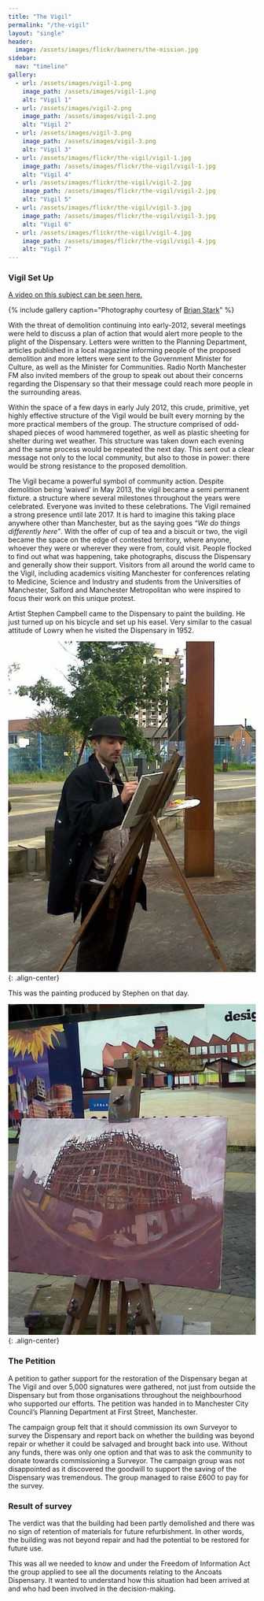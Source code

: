 ```yaml
---
title: "The Vigil"
permalink: "/the-vigil"
layout: "single"
header:
  image: /assets/images/flickr/banners/the-mission.jpg
sidebar:
  nav: "timeline"
gallery:
  - url: /assets/images/vigil-1.png
    image_path: /assets/images/vigil-1.png
    alt: "Vigil 1"
  - url: /assets/images/vigil-2.png
    image_path: /assets/images/vigil-2.png
    alt: "Vigil 2"
  - url: /assets/images/vigil-3.png
    image_path: /assets/images/vigil-3.png
    alt: "Vigil 3"
  - url: /assets/images/flickr/the-vigil/vigil-1.jpg
    image_path: /assets/images/flickr/the-vigil/vigil-1.jpg
    alt: "Vigil 4"
  - url: /assets/images/flickr/the-vigil/vigil-2.jpg
    image_path: /assets/images/flickr/the-vigil/vigil-2.jpg
    alt: "Vigil 5"
  - url: /assets/images/flickr/the-vigil/vigil-3.jpg
    image_path: /assets/images/flickr/the-vigil/vigil-3.jpg
    alt: "Vigil 6"
  - url: /assets/images/flickr/the-vigil/vigil-4.jpg
    image_path: /assets/images/flickr/the-vigil/vigil-4.jpg
    alt: "Vigil 7"
---
```


### Vigil Set Up 

[A video on this subject can be seen here.](https://fb.watch/34k5CTPsM-/)

{% include gallery caption="Photography courtesy of [Brian Stark](https://www.facebook.com/Brian-Stark-photography-227909870599755/)" %}

With the threat of demolition continuing into early-2012, several meetings were held to discuss a plan of action that would alert more people to the plight of the Dispensary. Letters were written to the Planning Department, articles published in a local magazine informing people of the proposed demolition and more letters were sent to the Government Minister for Culture, as well as the Minister for Communities. Radio North Manchester FM also invited members of the group to speak out about their concerns regarding the Dispensary so that their message could reach more people in the surrounding areas. 


Within the space of a few days in early July 2012, this crude, primitive, yet highly effective structure of the Vigil would be built every morning by the more practical members of the group. The structure comprised of odd-shaped pieces of wood hammered together, as well as plastic sheeting for shelter during wet weather. This structure was taken down each evening and the same process would be repeated the next day. This sent out a clear message not only to the local community, but also to those in power: there would be strong resistance to the proposed demolition.

The Vigil became a powerful symbol of community action. Despite demolition being ‘waived’ in May 2013, the vigil became a semi permanent fixture. a structure where several milestones throughout the years were celebrated. Everyone was invited to these celebrations. The Vigil remained a strong presence until late 2017. It is hard to imagine this taking place anywhere other than Manchester, but as the saying goes *“We do things differently here”*. With the offer of cup of tea and a biscuit or two, the vigil became the space on the edge of contested territory, where anyone, whoever they were or wherever they were from, could visit. People flocked to find out what was happening, take photographs, discuss the Dispensary and generally show their support. Visitors from all around the world came to the Vigil, including academics visiting Manchester for conferences relating to Medicine, Science and Industry and students from the Universities of Manchester, Salford and Manchester Metropolitan who were inspired to focus their work on this unique protest. 

Artist Stephen Campbell came to the Dispensary to paint the building. He just turned up on his bicycle and set up his easel. Very similar to the casual attitude of Lowry when he visited the Dispensary in 1952.

![Artist Stephen Campbell](assets/images/flickr/the-vigil/vigil-painter.jpg){: .align-center}

This was the painting produced by Stephen on that day.

![Vigil Painting](assets/images/flickr/the-vigil/vigil-painting.jpg){: .align-center}

### The Petition

A petition to gather support for the restoration of the Dispensary began at The Vigil and over 5,000 signatures were gathered, not just from outside the Dispensary but from those organisations throughout the neighbourhood who supported our efforts. The petition was handed in to Manchester City Council’s Planning Department at First Street, Manchester.

The campaign group felt that it should commission its own Surveyor to survey the Dispensary and report back on whether the building was beyond repair or whether it could be salvaged and brought back into use.  Without any funds, there was only one option and that was to ask the community to donate towards commissioning a Surveyor.  The campaign group was not disappointed as it discovered the goodwill to support the saving of the Dispensary was tremendous.  The group managed to raise £600 to pay for the survey.  

### Result of survey

The verdict was that the building had been partly demolished and there was no sign of retention of materials for future refurbishment. In other words, the building was not beyond repair and had the potential to be restored for future use.

This was all we needed to know and under the Freedom of Information Act the group applied to see all the documents relating to the Ancoats Dispensary.  It wanted to understand how this situation had been arrived at and who had been involved in the decision-making.